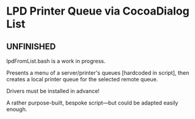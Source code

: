 # LPD Printer Queue via CocoaDialog List

## UNFINISHED
lpdFromList.bash is a work in progress.

Presents a menu of a server/printer's queues [hardcoded in script], then creates a local printer queue for the selected remote queue.

Drivers must be installed in advance!

A rather purpose-built, bespoke script—but could be adapted easily enough.

